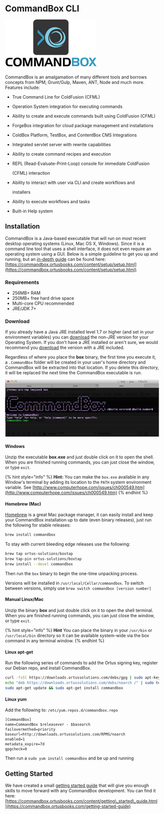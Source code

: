 # CommandBox CLI

![CommandBox CLI](../.gitbook/assets/commandboxlogo.png)

CommandBox is an amalgamation of many different tools and borrows concepts from NPM, Grunt/Gulp, Maven, ANT,  Node and much more. Features include:

* True Command Line for ColdFusion \(CFML\)
* Operation System integration for executing commands
* Ability to create and execute commands built using ColdFusion \(CFML\)
* ForgeBox integration for cloud package management and installations
* ColdBox Platform, TestBox, and ContentBox CMS Integrations
* Integrated servlet server with rewrite capabilities
* Ability to create command recipes and execution
* REPL \(Read-Evaluate-Print-Loop\) console for immediate ColdFusion

  \(CFML\) interaction

* Ability to interact with user via CLI and create workflows and

  installers

* Ability to execute workflows and tasks
* Built-in Help system

## Installation

CommandBox is a Java-based executable that will run on most recent desktop operating systems \(Linux, Mac OS X, Windows\). Since it is a command line tool that uses a shell interface, it does not even require an operating system using a GUI. Below is a simple guideline to get you up and running, but an [in-depth guide](https://commandbox.ortusbooks.com/content/setup/setup.html) can be found here: [https://commandbox.ortusbooks.com/content/setup/setup.html](https://commandbox.ortusbooks.com/content/setup/setup.html)

### Requirements

* 256MB+ RAM
* 250MB+ free hard drive space
* Multi-core CPU recommended
* JRE/JDK 7+

### Download

If you already have a Java JRE installed level 1.7 or higher \(and set in your environment variables\) you can [download](http://www.ortussolutions.com/products/commandbox#download) the non-JRE version for your Operating System. If you don't have a JRE installed or aren't sure, we would recommend you [download](http://www.ortussolutions.com/products/commandbox#download) the version with a JRE included.

Regardless of where you place the **box** binary, the first time you execute it, a `.CommandBox` folder will be created in your user's home directory and CommandBox will be extracted into that location. If you delete this directory, it will be replaced the next time the CommandBox executable is run.

![CommandBox](../.gitbook/assets/commandbox-terminal.png)

#### Windows

Unzip the executable **box.exe** and just double click on it to open the shell. When you are finished running commands, you can just close the window, or type `exit`.

{% hint style="info" %}
**Hint:** You can make the `box.exe` available in any Window's terminal by adding its location to the `PATH` system environment variable. See [http://www.computerhope.com/issues/ch000549.htm](http://www.computerhope.com/issues/ch000549.htm)
{% endhint %}

#### Homebrew \(Mac\)

[Homebrew](http://brew.sh) is a great Mac package manager, it can easily install and keep your CommandBox installation up to date \(even binary releases\), just run the following for stable releases:

```bash
brew install commandbox
```

To stay with current bleeding edge releases use the following:

```bash
brew tap ortus-solutions/boxtap
brew tap-pin ortus-solutions/boxtap
brew install --devel commandbox
```

Then run the `box` binary to begin the one-time unpacking process.

Versions will be installed in `/usr/local/Cellar/commandbox`. To switch between versions, simply use `brew switch commandbox [version number]`

#### Manual Linux/Mac

Unzip the binary **box** and just double click on it to open the shell terminal. When you are finished running commands, you can just close the window, or type `exit`.

{% hint style="info" %}
**Hint** You can place the binary in your `/usr/bin` or `/usr/local/bin` directory so it can be available system-wide via the box command in any terminal window.
{% endhint %}

#### Linux apt-get

Run the following series of commands to add the Ortus signing key, register our Debian repo, and install CommandBox.

```bash
curl -fsSl https://downloads.ortussolutions.com/debs/gpg | sudo apt-key add -
echo "deb https://downloads.ortussolutions.com/debs/noarch /" | sudo tee -a /etc/apt/sources.list.d/commandbox.list
sudo apt-get update && sudo apt-get install commandbox
```

#### Linux yum

Add the following to: `/etc/yum.repos.d/commandbox.repo`

```text
[CommandBox]
name=CommandBox $releasever - $basearch
failovermethod=priority
baseurl=http://downloads.ortussolutions.com/RPMS/noarch
enabled=1
metadata_expire=7d
gpgcheck=0
```

Then run a `sudo yum install commandbox` and be up and running

## Getting Started

We have created a small [getting started guide](https://commandbox.ortusbooks.com/getting-started-guide) that will give you enough skills to move forward with any CommandBox development. You can find it here: [https://commandbox.ortusbooks.com/content/getting\_started\_guide.html](https://commandbox.ortusbooks.com/getting-started-guide)

